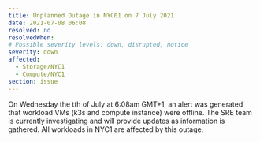 ```yaml
---
title: Unplanned Outage in NYC01 on 7 July 2021
date: 2021-07-08 06:08
resolved: no
resolvedWhen:
# Possible severity levels: down, disrupted, notice
severity: down
affected:
  - Storage/NYC1
  - Compute/NYC1
section: issue
---
```

On Wednesday the tth of July at 6:08am GMT+1, an alert was generated that workload VMs (k3s and compute instance) were offline. The SRE team is currently
investigating and will provide updates as information is gathered. All workloads in NYC1 are affected by this outage. 
